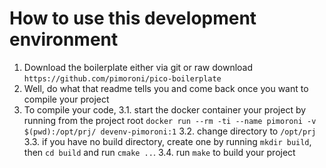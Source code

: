 # How to use this development environment

1. Download the boilerplate either via git or raw download
   `https://github.com/pimoroni/pico-boilerplate`
2. Well, do what that readme tells you and come back once
   you want to compile your project
3. To compile your code,
3.1. start the docker container your project by running from the project root
   `docker run --rm -ti --name pimoroni -v $(pwd):/opt/prj/ devenv-pimoroni:1`
3.2. change directory to `/opt/prj`
3.3. if you have no build directory, create one by running `mkdir build`, then `cd build`
    and run `cmake ..`.
3.4. run `make` to build your project
